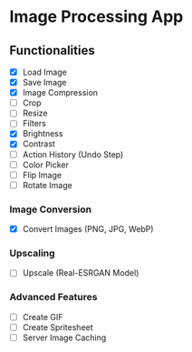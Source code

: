 # Image Processing App

## Functionalities

- [x] Load Image
- [X] Save Image
- [X] Image Compression
- [ ] Crop
- [ ] Resize
- [ ] Filters
- [X] Brightness
- [X] Contrast
- [ ] Action History (Undo Step)
- [ ] Color Picker
- [ ] Flip Image
- [ ] Rotate Image

### Image Conversion

- [X] Convert Images (PNG, JPG, WebP)

### Upscaling

- [ ] Upscale (Real-ESRGAN Model)

### Advanced Features

- [ ] Create GIF
- [ ] Create Spritesheet
- [ ] Server Image Caching